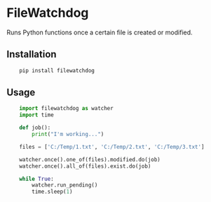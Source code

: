 # FileWatchdog

Runs Python functions once a certain file is created or modified. 

## Installation

```sh
    pip install filewatchdog
```

## Usage

```py
    import filewatchdog as watcher
    import time

    def job():
        print("I'm working...")

    files = ['C:/Temp/1.txt', 'C:/Temp/2.txt', 'C:/Temp/3.txt']

    watcher.once().one_of(files).modified.do(job)
    watcher.once().all_of(files).exist.do(job)

    while True:
        watcher.run_pending()
        time.sleep(1)
```